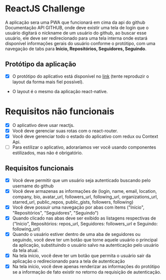 # ReactJS Challenge

A aplicação sera uma PWA que funcionará em cima da api do github Documentação API GITHUB, onde deve existir uma tela de login que o usuário digitará o nickname de um usuário do github, ao buscar esse usuário, ele deve ser redirecionado para uma tela interna onde estará disponível informações gerais do usuário conforme o protótipo, com uma navegação de tabs para **Início, Repositórios, Seguidores, Seguindo**.

## Protótipo da aplicação

- [x] O protótipo do aplicativo está disponível no [link](https://xd.adobe.com/view/1798f30c-7746-444c-bffa-91b29835eef5-42cb/) (tente reproduzir o layout da forma mais fiel possível).
- O layout é o mesmo da aplicação react-native.

# Requisitos não funcionais

- [x] O aplicativo deve usar reactjs.
- [x] Você deve gerenciar suas rotas com o react-router.
- [x] Você deve gerenciar todo o estado do aplicativo com redux ou Context Api.
- [ ] Para estilizar o aplicativo, adoraríamos ver você usando componentes estilizados, mas não é obrigatório.

## Requisitos funcionais

- [x] Você deve permitir que um usuário seja autenticado buscando pelo username do github
- [x] Você deve armazenas as informações de (login, name, email, location, company, bio, avatar_url, followers_url, following_url, organizations_url, starred_url, public_repos, public_gists, followers, following)
- [x] Você deve possuir uma navegação por abas com items ("Início", "Repositórios", "Seguidores", "Seguindo")
- [x] Quando clicado nas abas deve ser exibido as listagens respectivas de ("Início", Repositórios: repos_url, Seguidores: followers_url e Seguindo: following_url)
- [x] Quando o usuário estiver dentro de uma aba de seguidores ou seguindo, você deve ter um botão que torne aquele usuário o principal da aplicação, substituindo o usuário salvo na autenticação pelo usuário da tela atual.
- [x] Na tela início, você deve ter um botão que permita o usuário sair da aplicação o redirecionando para a tela de autenticação
- [x] Na tela início, você deve apenas renderizar as informações do protótipo se a informação de fato existir no retorno da requisição de autenticação.
